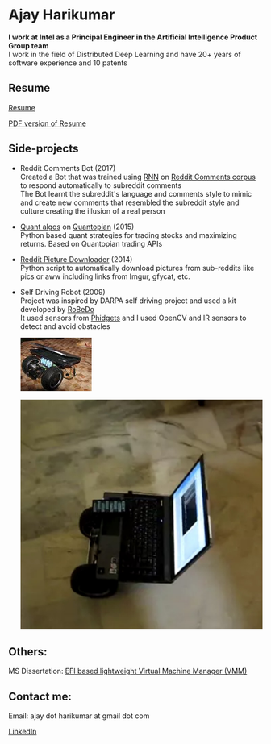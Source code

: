 Ajay Harikumar
===========


**I work at Intel as a Principal Engineer in the Artificial Intelligence Product Group team**    
I work in the field of Distributed Deep Learning and have 20+ years of software experience and 10 patents   

   
Resume
------
[Resume](resume.md)   
   
[PDF version of Resume](https://github.com/ajayhk/ajayhk.github.io/raw/master/pdf/resume_no_addr.pdf)

   
   
   
Side-projects
--------
   
*   Reddit Comments Bot (2017)     
    Created a Bot that was trained using [RNN](https://github.com/martin-gorner/tensorflow-rnn-shakespeare) on [Reddit Comments corpus](https://archive.org/details/2015_reddit_comments_corpus) to respond automatically to subreddit comments   
    The Bot learnt the subreddit's language and comments style to mimic and create new comments that resembled the subreddit style and culture creating the illusion of a real person
       
    
    
*   [Quant algos](https://github.com/ajayhk/quant/tree/master/algos) on [Quantopian](https://www.quantopian.com/) (2015)   
    Python based quant strategies for trading stocks and maximizing returns. Based on Quantopian trading APIs
       
    
    
*   [Reddit Picture Downloader](https://github.com/ajayhk/reddit-downloader) (2014)   
    Python script to automatically download pictures from sub-reddits like pics or aww including links from Imgur, gfycat, etc.    
    
    

*   Self Driving Robot (2009)   
    Project was inspired by DARPA self driving project and used a kit developed by [RoBeDo](https://www.slashgear.com/robedo-netbook-powered-autonomous-robots-0936912/)  
    It used sensors from [Phidgets](https://www.phidgets.com/) and I used OpenCV and IR sensors to detect and avoid obstacles      
   
    ![Robot](https://raw.githubusercontent.com/ajayhk/ajayhk.github.io/master/images/robot.jpg "Self Driving Robot"   )
    
    
    
    <picture>
      <source type="image/webp" srcset="https://raw.githubusercontent.com/ajayhk/ajayhk.github.io/master/images/robot.webp">
      <img src="images/robotgif.jpg" alt="Displays video in Chrome">
    </picture>
    
   
    

Others:   
------

MS Dissertation: [EFI based lightweight Virtual Machine Manager (VMM)](https://github.com/ajayhk/ajayhk.github.io/raw/master/pdf/EFI_VMM_MS_dissertation.pdf)

   
   
   
   
   

Contact me:   
------- 
Email: ajay dot harikumar at gmail dot com    

[LinkedIn](https://www.linkedin.com/in/ajayharikumar/)   

